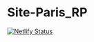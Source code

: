 # Site-Paris_RP
[![Netlify Status](https://api.netlify.com/api/v1/badges/7e550b4a-1c6e-4fd3-9420-d83fcbb9d290/deploy-status)](https://app.netlify.com/sites/parisrp/deploys)
